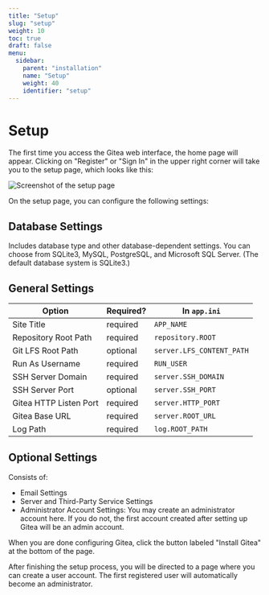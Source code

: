 ```yaml
---
title: "Setup"
slug: "setup"
weight: 10
toc: true
draft: false
menu:
  sidebar:
    parent: "installation"
    name: "Setup"
    weight: 40
    identifier: "setup"
---
```


# Setup

The first time you access the Gitea web interface, the home page will appear. 
Clicking on "Register" or "Sign In" in the upper right corner will take you to 
the setup page, which looks like this:

![Screenshot of the setup page](/images/gitea-setup-page-1.png)

On the setup page, you can configure the following settings:

## Database Settings

Includes database type and other database-dependent settings. You can choose 
from SQLite3, MySQL, PostgreSQL, and Microsoft SQL Server. (The default database 
system is SQLite3.)

## General Settings

| Option                 | Required? | In `app.ini`                  |
| ---------------------- | --------- | ----------------------------- |
| Site Title             | required  | `APP_NAME`                    |
| Repository Root Path   | required  | `repository.ROOT`             |
| Git LFS Root Path      | optional  | `server.LFS_CONTENT_PATH`     |
| Run As Username        | required  | `RUN_USER`                    |
| SSH Server Domain      | required  | `server.SSH_DOMAIN`           |
| SSH Server Port        | optional  | `server.SSH_PORT`             |
| Gitea HTTP Listen Port | required  | `server.HTTP_PORT`            |
| Gitea Base URL         | required  | `server.ROOT_URL`             |
| Log Path               | required  | `log.ROOT_PATH`               |

## Optional Settings

Consists of:

- Email Settings
- Server and Third-Party Service Settings
- Administrator Account Settings: You may create an administrator account here.
  If you do not, the first account created after setting up Gitea will 
  be an admin account.

<!-- TODO Describe setup options -->
<!-- TODO Add screenshots -->

When you are done configuring Gitea, click the button labeled "Install Gitea" at
the bottom of the page.

After finishing the setup process, you will be directed to a page where you can 
create a user account. The first registered user will automatically become an 
administrator.
